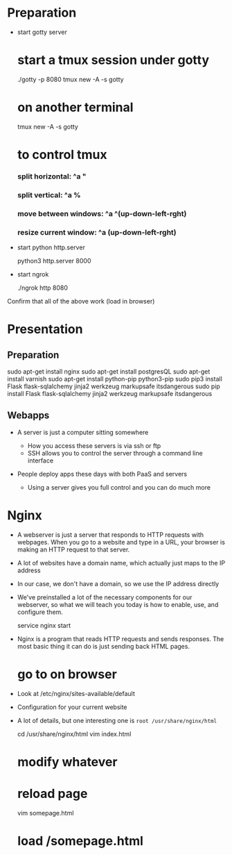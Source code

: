 Preparation
===

* start gotty server

    # start a tmux session under gotty
    ./gotty -p 8080 tmux new -A -s gotty

    # on another terminal
    tmux new -A -s gotty

    # to control tmux
    ### split horizontal:   ^a "
    ### split vertical:     ^a %
    ### move between windows:   ^a ^(up-down-left-rght)
    ### resize current window:  ^a (up-down-left-rght)

* start python http.server

    python3 http.server 8000

* start ngrok

    ./ngrok http 8080

Confirm that all of the above work (load in browser)

Presentation
===

Preparation
---

sudo apt-get install nginx
sudo apt-get install postgresQL
sudo apt-get install varnish
sudo apt-get install python-pip python3-pip
sudo pip3 install Flask flask-sqlalchemy jinja2 werkzeug markupsafe itsdangerous
sudo pip install Flask flask-sqlalchemy jinja2 werkzeug markupsafe itsdangerous

Webapps
---

- A server is just a computer sitting somewhere
  - How you access these servers is via ssh or ftp
  - SSH allows you to control the server through a command line interface

- People deploy apps these days with both PaaS and servers
  - Using a server gives you full control and you can do much more

Nginx
===

- A webserver is just a server that responds to HTTP requests with webpages.
  When you go to a website and type in a URL, your browser is making an HTTP
  request to that server.
- A lot of websites have a domain name, which actually just maps to the IP
  address
- In our case, we don't have a domain, so we use the IP address directly

- We've preinstalled a lot of the necessary components for our webserver, so
  what we will teach you today is how to enable, use, and configure them.

    service nginx start

- Nginx is a program that reads HTTP requests and sends responses. The most
  basic thing it can do is just sending back HTML pages.

    # go to <ip> on browser

- Look at /etc/nginx/sites-available/default
- Configuration for your current website
- A lot of details, but one interesting one is `root /usr/share/nginx/html`

    cd /usr/share/nginx/html
    vim index.html
    # modify whatever
    # reload page
    
    vim somepage.html
    # load <ip>/somepage.html
